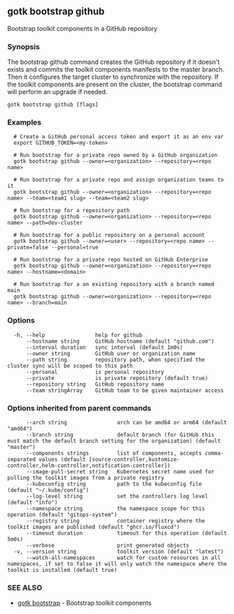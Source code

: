 ## gotk bootstrap github

Bootstrap toolkit components in a GitHub repository

### Synopsis

The bootstrap github command creates the GitHub repository if it doesn't exists and
commits the toolkit components manifests to the master branch.
Then it configures the target cluster to synchronize with the repository.
If the toolkit components are present on the cluster,
the bootstrap command will perform an upgrade if needed.

```
gotk bootstrap github [flags]
```

### Examples

```
  # Create a GitHub personal access token and export it as an env var
  export GITHUB_TOKEN=<my-token>

  # Run bootstrap for a private repo owned by a GitHub organization
  gotk bootstrap github --owner=<organization> --repository=<repo name>

  # Run bootstrap for a private repo and assign organization teams to it
  gotk bootstrap github --owner=<organization> --repository=<repo name> --team=<team1 slug> --team=<team2 slug>

  # Run bootstrap for a repository path
  gotk bootstrap github --owner=<organization> --repository=<repo name> --path=dev-cluster

  # Run bootstrap for a public repository on a personal account
  gotk bootstrap github --owner=<user> --repository=<repo name> --private=false --personal=true 

  # Run bootstrap for a private repo hosted on GitHub Enterprise
  gotk bootstrap github --owner=<organization> --repository=<repo name> --hostname=<domain>

  # Run bootstrap for a an existing repository with a branch named main
  gotk bootstrap github --owner=<organization> --repository=<repo name> --branch=main

```

### Options

```
  -h, --help                help for github
      --hostname string     GitHub hostname (default "github.com")
      --interval duration   sync interval (default 1m0s)
      --owner string        GitHub user or organization name
      --path string         repository path, when specified the cluster sync will be scoped to this path
      --personal            is personal repository
      --private             is private repository (default true)
      --repository string   GitHub repository name
      --team stringArray    GitHub team to be given maintainer access
```

### Options inherited from parent commands

```
      --arch string                arch can be amd64 or arm64 (default "amd64")
      --branch string              default branch (for GitHub this must match the default branch setting for the organization) (default "master")
      --components strings         list of components, accepts comma-separated values (default [source-controller,kustomize-controller,helm-controller,notification-controller])
      --image-pull-secret string   Kubernetes secret name used for pulling the toolkit images from a private registry
      --kubeconfig string          path to the kubeconfig file (default "~/.kube/config")
      --log-level string           set the controllers log level (default "info")
      --namespace string           the namespace scope for this operation (default "gitops-system")
      --registry string            container registry where the toolkit images are published (default "ghcr.io/fluxcd")
      --timeout duration           timeout for this operation (default 5m0s)
      --verbose                    print generated objects
  -v, --version string             toolkit version (default "latest")
      --watch-all-namespaces       watch for custom resources in all namespaces, if set to false it will only watch the namespace where the toolkit is installed (default true)
```

### SEE ALSO

* [gotk bootstrap](gotk_bootstrap.md)	 - Bootstrap toolkit components

